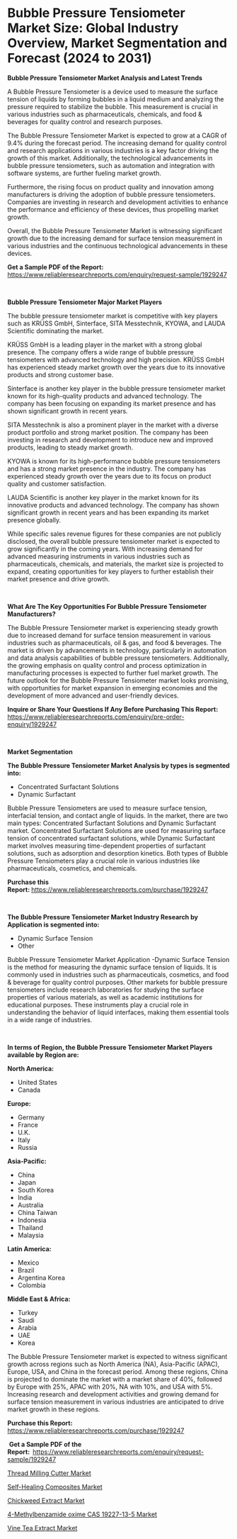 <p><h1>Bubble Pressure Tensiometer Market Size: Global Industry Overview, Market Segmentation and Forecast (2024 to 2031)</h1></p><p><strong>Bubble Pressure Tensiometer Market Analysis and Latest Trends</strong></p>
<p><p>A Bubble Pressure Tensiometer is a device used to measure the surface tension of liquids by forming bubbles in a liquid medium and analyzing the pressure required to stabilize the bubble. This measurement is crucial in various industries such as pharmaceuticals, chemicals, and food & beverages for quality control and research purposes.</p><p>The Bubble Pressure Tensiometer Market is expected to grow at a CAGR of 9.4% during the forecast period. The increasing demand for quality control and research applications in various industries is a key factor driving the growth of this market. Additionally, the technological advancements in bubble pressure tensiometers, such as automation and integration with software systems, are further fueling market growth.</p><p>Furthermore, the rising focus on product quality and innovation among manufacturers is driving the adoption of bubble pressure tensiometers. Companies are investing in research and development activities to enhance the performance and efficiency of these devices, thus propelling market growth.</p><p>Overall, the Bubble Pressure Tensiometer Market is witnessing significant growth due to the increasing demand for surface tension measurement in various industries and the continuous technological advancements in these devices.</p></p>
<p><strong>Get a Sample PDF of the Report:&nbsp;</strong> <a href="https://www.reliableresearchreports.com/enquiry/request-sample/1929247">https://www.reliableresearchreports.com/enquiry/request-sample/1929247</a></p>
<p>&nbsp;</p>
<p><strong>Bubble Pressure Tensiometer Major Market Players</strong></p>
<p><p>The bubble pressure tensiometer market is competitive with key players such as KRÜSS GmbH, Sinterface, SITA Messtechnik, KYOWA, and LAUDA Scientific dominating the market. </p><p>KRÜSS GmbH is a leading player in the market with a strong global presence. The company offers a wide range of bubble pressure tensiometers with advanced technology and high precision. KRÜSS GmbH has experienced steady market growth over the years due to its innovative products and strong customer base.</p><p>Sinterface is another key player in the bubble pressure tensiometer market known for its high-quality products and advanced technology. The company has been focusing on expanding its market presence and has shown significant growth in recent years.</p><p>SITA Messtechnik is also a prominent player in the market with a diverse product portfolio and strong market position. The company has been investing in research and development to introduce new and improved products, leading to steady market growth.</p><p>KYOWA is known for its high-performance bubble pressure tensiometers and has a strong market presence in the industry. The company has experienced steady growth over the years due to its focus on product quality and customer satisfaction.</p><p>LAUDA Scientific is another key player in the market known for its innovative products and advanced technology. The company has shown significant growth in recent years and has been expanding its market presence globally.</p><p>While specific sales revenue figures for these companies are not publicly disclosed, the overall bubble pressure tensiometer market is expected to grow significantly in the coming years. With increasing demand for advanced measuring instruments in various industries such as pharmaceuticals, chemicals, and materials, the market size is projected to expand, creating opportunities for key players to further establish their market presence and drive growth.</p></p>
<p>&nbsp;</p>
<p><strong>What Are The Key Opportunities For Bubble Pressure Tensiometer Manufacturers?</strong></p>
<p><p>The Bubble Pressure Tensiometer market is experiencing steady growth due to increased demand for surface tension measurement in various industries such as pharmaceuticals, oil & gas, and food & beverages. The market is driven by advancements in technology, particularly in automation and data analysis capabilities of bubble pressure tensiometers. Additionally, the growing emphasis on quality control and process optimization in manufacturing processes is expected to further fuel market growth. The future outlook for the Bubble Pressure Tensiometer market looks promising, with opportunities for market expansion in emerging economies and the development of more advanced and user-friendly devices.</p></p>
<p><strong>Inquire or Share Your Questions If Any Before Purchasing This Report:</strong> <a href="https://www.reliableresearchreports.com/enquiry/pre-order-enquiry/1929247">https://www.reliableresearchreports.com/enquiry/pre-order-enquiry/1929247</a></p>
<p>&nbsp;</p>
<p><strong>Market Segmentation</strong></p>
<p><strong>The Bubble Pressure Tensiometer Market Analysis by types is segmented into:</strong></p>
<p><ul><li>Concentrated Surfactant Solutions</li><li>Dynamic Surfactant</li></ul></p>
<p><p>Bubble Pressure Tensiometers are used to measure surface tension, interfacial tension, and contact angle of liquids. In the market, there are two main types: Concentrated Surfactant Solutions and Dynamic Surfactant market. Concentrated Surfactant Solutions are used for measuring surface tension of concentrated surfactant solutions, while Dynamic Surfactant market involves measuring time-dependent properties of surfactant solutions, such as adsorption and desorption kinetics. Both types of Bubble Pressure Tensiometers play a crucial role in various industries like pharmaceuticals, cosmetics, and chemicals.</p></p>
<p><strong>Purchase this Report:&nbsp;</strong><a href="https://www.reliableresearchreports.com/purchase/1929247">https://www.reliableresearchreports.com/purchase/1929247</a></p>
<p>&nbsp;</p>
<p><strong>The Bubble Pressure Tensiometer Market Industry Research by Application is segmented into:</strong></p>
<p><ul><li>Dynamic Surface Tension</li><li>Other</li></ul></p>
<p><p>Bubble Pressure Tensiometer Market Application -Dynamic Surface Tension is the method for measuring the dynamic surface tension of liquids. It is commonly used in industries such as pharmaceuticals, cosmetics, and food & beverage for quality control purposes. Other markets for bubble pressure tensiometers include research laboratories for studying the surface properties of various materials, as well as academic institutions for educational purposes. These instruments play a crucial role in understanding the behavior of liquid interfaces, making them essential tools in a wide range of industries.</p></p>
<p>&nbsp;</p>
<p><strong>In terms of Region, the Bubble Pressure Tensiometer Market Players available by Region are:</strong></p>
<p>
    <p> <strong> North America: </strong>
        <ul>
            <li>United States</li>
            <li>Canada</li>
        </ul>
        </p> 
    <p> <strong> Europe: </strong>
        <ul>
            <li>Germany</li>
            <li>France</li>
            <li>U.K.</li>
            <li>Italy</li>
            <li>Russia</li>
        </ul>
        </p> 
    <p> <strong> Asia-Pacific: </strong>
        <ul>
            <li>China</li>
            <li>Japan</li>
            <li>South Korea</li>
            <li>India</li>
            <li>Australia</li>
            <li>China Taiwan</li>
            <li>Indonesia</li>
            <li>Thailand</li>
            <li>Malaysia</li>
        </ul>
        </p> 
    <p> <strong> Latin America: </strong>
        <ul>
            <li>Mexico</li>
            <li>Brazil</li>
            <li>Argentina Korea</li>
            <li>Colombia</li>
        </ul>
        </p> 
    <p> <strong> Middle East & Africa: </strong>
        <ul>
            <li>Turkey</li>
            <li>Saudi</li>
            <li>Arabia</li>
            <li>UAE</li>
            <li>Korea</li>
        </ul>
    </p>
    </p>
<p><p>The Bubble Pressure Tensiometer market is expected to witness significant growth across regions such as North America (NA), Asia-Pacific (APAC), Europe, USA, and China in the forecast period. Among these regions, China is projected to dominate the market with a market share of 40%, followed by Europe with 25%, APAC with 20%, NA with 10%, and USA with 5%. Increasing research and development activities and growing demand for surface tension measurement in various industries are anticipated to drive market growth in these regions.</p></p>
<p><strong>Purchase this Report: </strong><a href="https://www.reliableresearchreports.com/purchase/1929247">https://www.reliableresearchreports.com/purchase/1929247</a></p>
<p>&nbsp;<strong>Get a Sample PDF of the Report:&nbsp;&nbsp;</strong><a href="https://www.reliableresearchreports.com/enquiry/request-sample/1929247">https://www.reliableresearchreports.com/enquiry/request-sample/1929247</a></p>
<p><strong></strong></p>
<p><p><a href="https://adventurous-uranium-ef9.notion.site/Thread-Milling-Cutter-Market-Growth-Market-Trends-COVID-19-Impact-and-Forecasts-for-period-from-2-e78dd829635244568dd3cd32c887535c">Thread Milling Cutter Market</a></p><p><a href="https://carnation-joke-41f.notion.site/Self-Healing-Composites-Market-Dynamics-2024-2031-Also-about-Its-Market-Trends-Projections-and-Op-9771631c66784bdcab961be779d93718">Self-Healing Composites Market</a></p><p><a href="https://view.publitas.com/reportprime-1/chickweed-extract-market-size-evaluating-its-market-trends-growth-and-projections-2024-2031/">Chickweed Extract Market</a></p><p><a href="https://extreme-scabiosa-c81.notion.site/Global-4-Methylbenzamide-oxime-CAS-19227-13-5-Market-by-Types-Applications-and-Major-Players-with-aa63b336c0ca4e4d8c7a7b7a19a9a17f">4-Methylbenzamide oxime CAS 19227-13-5 Market</a></p><p><a href="https://view.publitas.com/reportprime-1/vine-tea-extract-market-size-reflecting-a-forecast-till-2031-market-by-type-by-application-and-by-geography/">Vine Tea Extract Market</a></p></p>